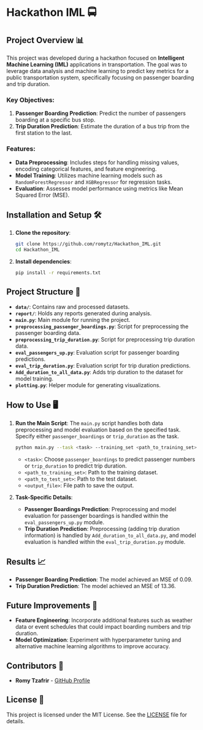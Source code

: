 # Hackathon IML 🚍

## Project Overview 📊

This project was developed during a hackathon focused on **Intelligent Machine Learning (IML)** applications in transportation. The goal was to leverage data analysis and machine learning to predict key metrics for a public transportation system, specifically focusing on passenger boarding and trip duration.

### Key Objectives:
1. **Passenger Boarding Prediction**: Predict the number of passengers boarding at a specific bus stop.
2. **Trip Duration Prediction**: Estimate the duration of a bus trip from the first station to the last.

### Features:
- **Data Preprocessing**: Includes steps for handling missing values, encoding categorical features, and feature engineering.
- **Model Training**: Utilizes machine learning models such as `RandomForestRegressor` and `XGBRegressor` for regression tasks.
- **Evaluation**: Assesses model performance using metrics like Mean Squared Error (MSE).

## Installation and Setup 🛠️

1. **Clone the repository**:
   ```bash
   git clone https://github.com/romytz/Hackathon_IML.git
   cd Hackathon_IML
   ```

2. **Install dependencies**:
   ```bash
   pip install -r requirements.txt
   ```

## Project Structure 📁

- **`data/`**: Contains raw and processed datasets.
- **`report/`**: Holds any reports generated during analysis.
- **`main.py`**: Main module for running the project.
- **`preprocessing_passenger_boardings.py`**: Script for preprocessing the passenger boarding data.
- **`preprocessing_trip_duration.py`**: Script for preprocessing trip duration data.
- **`eval_passengers_up.py`**: Evaluation script for passenger boarding predictions.
- **`eval_trip_duration.py`**: Evaluation script for trip duration predictions.
- **`Add_duration_to_all_data.py`**: Adds trip duration to the dataset for model training.
- **`plotting.py`**: Helper module for generating visualizations.

## How to Use 🖥️

1. **Run the Main Script**:
   The `main.py` script handles both data preprocessing and model evaluation based on the specified task. Specify either `passenger_boardings` or `trip_duration` as the task.

   ```bash
   python main.py --task <task> --training_set <path_to_training_set> --test_set <path_to_test_set> --out <output_file>
   ```

   - `<task>`: Choose `passenger_boardings` to predict passenger numbers or `trip_duration` to predict trip duration.
   - `<path_to_training_set>`: Path to the training dataset.
   - `<path_to_test_set>`: Path to the test dataset.
   - `<output_file>`: File path to save the output.

2. **Task-Specific Details**:
   - **Passenger Boardings Prediction**: Preprocessing and model evaluation for passenger boardings is handled within the `eval_passengers_up.py` module.
   - **Trip Duration Prediction**: Preprocessing (adding trip duration information) is handled by `Add_duration_to_all_data.py`, and model evaluation is handled within the `eval_trip_duration.py` module.

## Results 📈

- **Passenger Boarding Prediction**: The model achieved an MSE of 0.09.
- **Trip Duration Prediction**: The model achieved an MSE of 13.36.

## Future Improvements 🚀

- **Feature Engineering**: Incorporate additional features such as weather data or event schedules that could impact boarding numbers and trip duration.
- **Model Optimization**: Experiment with hyperparameter tuning and alternative machine learning algorithms to improve accuracy.

## Contributors 👥

- **Romy Tzafrir** - [GitHub Profile](https://github.com/romytz)

## License 📜

This project is licensed under the MIT License. See the [LICENSE](LICENSE) file for details.

